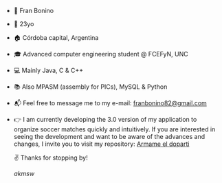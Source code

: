 - 👋  Fran Bonino
- 🌳  23yo
- 🏠  Córdoba capital, Argentina
- 🎓  Advanced computer engineering student @ FCEFyN, UNC
- 💻  Mainly Java, C & C++
- 📚  Also MPASM (assembly for PICs), MySQL & Python
- :mailbox_with_mail:  Feel free to message me to my e-mail: franbonino82@gmail.com
- 👉  I am currently developing the 3.0 version of my application to organize soccer matches quickly and intuitively. If you are interested in seeing the development and want to be aware of the advances and changes, I invite you to visit my repository: [Armame el doparti](https://github.com/akmsw/Armame-el-doparti)

  ✌️  Thanks for stopping by!
  
  _akmsw_
